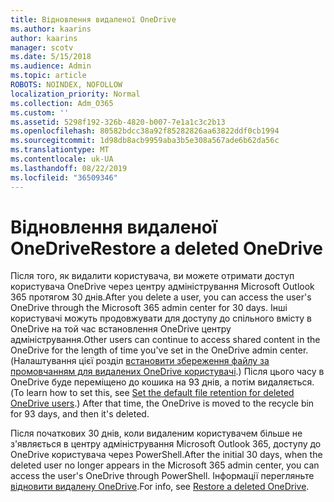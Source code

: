 ```yaml
---
title: Відновлення видаленої OneDrive
ms.author: kaarins
author: kaarins
manager: scotv
ms.date: 5/15/2018
ms.audience: Admin
ms.topic: article
ROBOTS: NOINDEX, NOFOLLOW
localization_priority: Normal
ms.collection: Adm_O365
ms.custom: ''
ms.assetid: 5298f192-326b-4820-b007-7e1a1c3c2b13
ms.openlocfilehash: 80582bdcc38a92f85282826aa63822ddf0cb1994
ms.sourcegitcommit: 1d98db8acb9959aba3b5e308a567ade6b62da56c
ms.translationtype: MT
ms.contentlocale: uk-UA
ms.lasthandoff: 08/22/2019
ms.locfileid: "36509346"
---
```

# <a name="restore-a-deleted-onedrive"></a><span data-ttu-id="d8c9f-102">Відновлення видаленої OneDrive</span><span class="sxs-lookup"><span data-stu-id="d8c9f-102">Restore a deleted OneDrive</span></span>

<span data-ttu-id="d8c9f-103">Після того, як видалити користувача, ви можете отримати доступ користувача OneDrive через центру адміністрування Microsoft Outlook 365 протягом 30 днів.</span><span class="sxs-lookup"><span data-stu-id="d8c9f-103">After you delete a user, you can access the user's OneDrive through the Microsoft 365 admin center for 30 days.</span></span> <span data-ttu-id="d8c9f-104">Інші користувачі можуть продовжувати для доступу до спільного вмісту в OneDrive на той час встановлення OneDrive центру адміністрування.</span><span class="sxs-lookup"><span data-stu-id="d8c9f-104">Other users can continue to access shared content in the OneDrive for the length of time you've set in the OneDrive admin center.</span></span> <span data-ttu-id="d8c9f-105">(Налаштування цієї розділ [встановити збереження файлу за промовчанням для видалених OneDrive користувачі](https://go.microsoft.com/fwlink/?linkid=874267).) Після цього часу в OneDrive буде переміщено до кошика на 93 днів, а потім видаляється.</span><span class="sxs-lookup"><span data-stu-id="d8c9f-105">(To learn how to set this, see [Set the default file retention for deleted OneDrive users](https://go.microsoft.com/fwlink/?linkid=874267).) After that time, the OneDrive is moved to the recycle bin for 93 days, and then it's deleted.</span></span>
  
<span data-ttu-id="d8c9f-106">Після початкових 30 днів, коли видаленим користувачем більше не з'являється в центру адміністрування Microsoft Outlook 365, доступу до OneDrive користувача через PowerShell.</span><span class="sxs-lookup"><span data-stu-id="d8c9f-106">After the initial 30 days, when the deleted user no longer appears in the Microsoft 365 admin center, you can access the user's OneDrive through PowerShell.</span></span> <span data-ttu-id="d8c9f-107">Інформації перегляньте [відновити видалену OneDrive](https://go.microsoft.com/fwlink/?linkid=874269).</span><span class="sxs-lookup"><span data-stu-id="d8c9f-107">For info, see [Restore a deleted OneDrive](https://go.microsoft.com/fwlink/?linkid=874269).</span></span>
  

